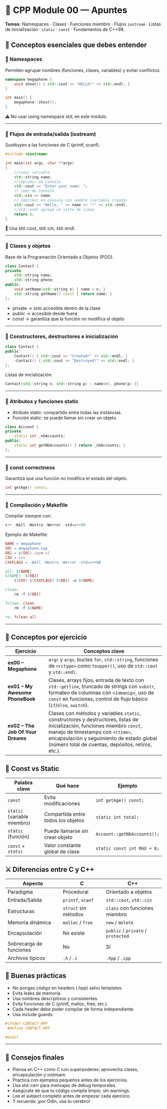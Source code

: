 # 🧱 CPP Module 00 — Apuntes

**Temas:** Namespaces · Clases · Funciones miembro · Flujos `iostream` · Listas de inicialización · `static` · `const` · Fundamentos de C++98.

## 🧠 Conceptos esenciales que debes entender

### 🔹 Namespaces

Permiten agrupar nombres (funciones, clases, variables) y evitar conflictos.

```cpp
namespace megaphone {
    void shout() { std::cout << "HELLO!" << std::endl; }
}

int main() {
    megaphone::shout();
}
```

⚠️ No usar using namespace std; en este módulo.

---

### 🔹 Flujos de entrada/salida (iostream)

Sustituyen a las funciones de C (printf, scanf).

```cpp
#include <iostream>

int main(int argc, char **argv)
{
    //crear variable
    std::string name;
    //imprimir en consola
    std::cout << "Enter your name: ";
    // leer de consola
    std::cin >> name;
    // imprimir en consola con nombre (variable creada)
    std::cout << "Hello, " << name << "!" << std::endl;
    //std::endl agrega un salto de linea
    return 0;
}
```

📌 Usa std::cout, std::cin, std::endl.

---

### 🔹 Clases y objetos

Base de la Programación Orientada a Objetos (POO).

```cpp
class Contact {
private:
    std::string name;
    std::string phone;
public:
    void setName(std::string n) { name = n; }
    std::string getName() const { return name; }
};
```

- private → solo accesible dentro de la clase
- public → accesible desde fuera
- const → garantiza que la función no modifica el objeto

---

### 🔹 Constructores, destructores e inicialización

```cpp
class Contact {
public:
    Contact() { std::cout << "Created!" << std::endl; }
    ~Contact() { std::cout << "Destroyed!" << std::endl; }
};
```

Listas de inicialización:

```cpp
Contact(std::string n, std::string p) : name(n), phone(p) {}
```

---

### 🔹 Atributos y funciones static

- Atributo static: compartido entre todas las instancias.
- Función static: se puede llamar sin crear un objeto.

```cpp
class Account {
private:
    static int _nbAccounts;
public:
    static int getNbAccounts() { return _nbAccounts; }
};
```

---

### 🔹 const correctness

Garantiza que una función no modifica el estado del objeto.

```cpp
int getAge() const;
```

---

### 🔹 Compilación y Makefile

Compilar siempre con:

```cpp
c++ -Wall -Wextra -Werror -std=c++98
```

Ejemplo de Makefile:

```Makefile
NAME = megaphone
SRC = megaphone.cpp
OBJ = $(SRC:.cpp=.o)
CXX = c++
CXXFLAGS = -Wall -Wextra -Werror -std=c++98

all: $(NAME)
$(NAME): $(OBJ)
	$(CXX) $(CXXFLAGS) $(OBJ) -o $(NAME)

clean:
	rm -f $(OBJ)

fclean: clean
	rm -f $(NAME)

re: fclean all
```

---

## 🧩 Conceptos por ejercicio

| Ejercicio                         | Conceptos clave                                                                                                                                                                                                                                                   |
| --------------------------------- | ----------------------------------------------------------------------------------------------------------------------------------------------------------------------------------------------------------------------------------------------------------------- |
| **ex00 – Megaphone**              | `argc` y `argv`, bucles `for`, `std::string`, funciones de `<cctype>` como `toupper()`, uso de `std::cout` y `std::endl`.                                                                                                                                         |
| **ex01 – My Awesome PhoneBook**   | Clases, arrays fijos, entrada de texto con `std::getline`, truncado de strings con `substr`, formateo de columnas con `<iomanip>`, uso de `const` en funciones, control de flujo básico (`if`/`else`, `switch`).                                                  |
| **ex02 – The Job Of Your Dreams** | Clases con métodos y variables `static`, constructores y destructores, listas de inicialización, funciones miembro `const`, manejo de timestamps con `<ctime>`, encapsulación y seguimiento de estado global (número total de cuentas, depósitos, retiros, etc.). |

## 🧩 Const vs Static

| Palabra clave               | Qué hace                           | Ejemplo                     |
| --------------------------- | ---------------------------------- | --------------------------- |
| `const`                     | Evita modificaciones               | `int getAge() const;`       |
| `static` (variable miembro) | Compartida entre todos los objetos | `static int total;`         |
| `static` (función)          | Puede llamarse sin crear objeto    | `Account::getNbAccounts();` |
| `const` + `static`          | Valor constante global de clase    | `static const int MAX = 8;` |

## ⚔️ Diferencias entre C y C++

| Aspecto                 | C                    | C++                                |
| ----------------------- | -------------------- | ---------------------------------- |
| Paradigma               | Procedural           | Orientado a objetos                |
| Entrada/Salida          | `printf`, `scanf`    | `std::cout`, `std::cin`            |
| Estructuras             | `struct` sin métodos | `class` con funciones miembro      |
| Memoria dinámica        | `malloc` / `free`    | `new` / `delete`                   |
| Encapsulación           | No existe            | `public` / `private` / `protected` |
| Sobrecarga de funciones | No                   | Sí                                 |
| Archivos típicos        | `.h` / `.c`          | `.hpp` / `.cpp`                    |

## 📏 Buenas prácticas

- No pongas código en headers (.hpp) salvo templates.
- Evita leaks de memoria.
- Usa nombres descriptivos y consistentes.
- Evita funciones de C (printf, malloc, free, etc.).
- Cada header debe poder compilar de forma independiente.
- Usa include guards:

```cpp
#ifndef CONTACT_HPP
 #define CONTACT_HPP

#endif
```

---

## 🚀 Consejos finales

- Piensa en C++ como C con superpoderes: aprovecha clases, encapsulación y iostream.
- Practica con ejemplos pequeños antes de los ejercicios.
- Usa std::cerr para mensajes de debug temporales.
- Asegúrate de que tu código compila limpio, sin warnings.
- Lee el subject completo antes de empezar cada ejercicio.
- Y recuerda: ¡por Odín, usa tu cerebro!

